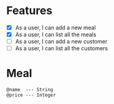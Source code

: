 # Features
- [x] As a user, I can add a new meal
- [x] As a user, I can list all the meals
- [ ] As a user, I can add a new customer
- [ ] As a user, I can list all the customers

# Meal
```
@name  --- String
@price --- Integer
```
